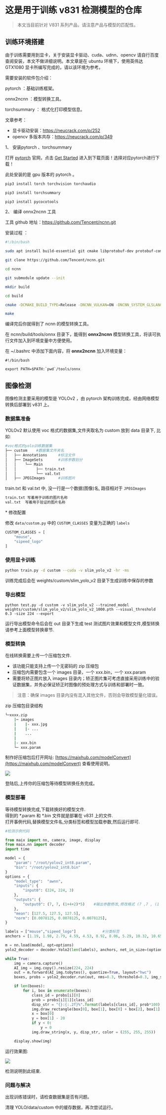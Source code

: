 # 这是用于训练 v831 检测模型的仓库

> 本文当目前针对 V831 系列产品，请注意产品与模型的匹配性。


## 训练环境搭建

由于训练需要用到显卡，关于安装显卡驱动、cuda、udnn、opencv 请自行百度查阅安装，本文不做详细说明。本文章是在 ubuntu 环境下，使用英伟达 GTX1080 显卡所编写完成的，请以该环境为参考。

需要安装的软件包介绍：

pytorch ：基础训练框架。

onnx2ncnn ：模型转换工具。

torchsummary ： 格式化打印模型信息。



文章参考：

* 显卡驱动安装：https://neucrack.com/p/252
* opencv 多版本共存：https://neucrack.com/p/349


1、  安装pytorch 、torchsummary

打开 [pytorch](https://pytorch.org/) 官网，点击 [Get Started](https://pytorch.org/get-started/locally/) 进入到下载页面！选择对应pytorch进行下载！

此处安装的是 gpu 版本的 pytorch 。

~~~ bash
pip3 install torch torchvision torchaudio  

pip3 install torchsummary 

pip3 install pycocotools

~~~


2、 编译 onnx2ncnn 工具

 工具 github 地址：https://github.com/Tencent/ncnn.git  

 安装过程 ：
~~~ bash
#!/bin/bash

sudo apt install build-essential git cmake libprotobuf-dev protobuf-compiler libvulkan-dev vulkan-utils libopencv-dev

git clone https://github.com/Tencent/ncnn.git

cd ncnn

git submodule update --init

mkdir build

cd build

cmake -DCMAKE_BUILD_TYPE=Release -DNCNN_VULKAN=ON -DNCNN_SYSTEM_GLSLANG=OFF -DNCNN_BUILD_EXAMPLES=ON ..

make
~~~

编译完后你就得到了 ncnn 的模型转换工具。

在 ncnn/build/tools/onnx 目录下，能得到 **onnx2ncnn** 模型转换工具，将该可执行文件加入到环境变量中方便使用。

在 ~/.bashrc 中添加下面内容，将 **onnx2ncnn** 加入环境变量：
~~~
#!/bin/bash

export PATH=$PATH:`pwd`/tools/onnx
~~~


## 图像检测

图像检测主要采用的模型是 YOLOv2 ，由 pytorch 架构训练完成，经由网络模型转换后部署到 v831 上。  

### 数据集准备  

YOLOv2 默认使用 voc 格式的数据集,文件夹取名为 custom 放到 data 目录下, 比如:
~~~ bash
#voc格式的yolo训练数据集
├── custom    #数据集文件夹名
│   ├── Annotations		#标注文件
│   ├── ImageSets		#训练参数划分
│   │    └── Main
│   │         ├── train.txt
│   │         └── val.txt
│   ├── JPEGImages		#训练图片
~~~

train.txt 和 val.txt 中, 没一行是一个数据(图像)名, 路径相对于 `JPEGImages`
~~~ bash
train.txt 写着用于训练的图片名称
val.txt  写着用于验证的图片名称
~~~
\* 修改配置

修改 `data/custom.py` 中的 `CUSTOM_CLASSES` 变量为正确的 `labels`
~~~ python
CUSTOM_CLASSES = [
    "mouse",
    "sipeed_logo"
]
~~~

### 使用显卡训练

~~~ bash
python train.py -d custom --cuda -v slim_yolo_v2 -hr -ms
~~~

[//]: # "或者安装好horovod, 然后多卡训练"
[//]: # "~~~ bash"
[//]: # "horovodrun -np 4 python train.py -d custom --cuda -v slim_yolo_v2 -hr -ms"
[//]: # "~~~"

训练完成后会在 weights/custom/slim_yolo_v2 目录下生成训练中保存的参数

### 导出模型

~~~ ba
python test.py -d custom -v slim_yolo_v2 --trained_model weights/custom/slim_yolo_v2/slim_yolo_v2_1000.pth --visual_threshold 0.3 -size 224 --export
~~~

运行导出模型命令后会在 out 目录下生成 test 测试图片效果和模型文件,模型转换请参考上面模型转换章节.

### 模型转换  

在线转换需要上传一个压缩包文件.  
- 该功能只能支持上传一个无密码的 zip 压缩包  
- 压缩包内需要包含一个 images 目录，一个 xxx.bin，一个 xxx.param  
- 需要将矫正图片放入 images 目录内；矫正图片集可考虑直接采用训练中的验证数据集，并务必保证矫正时图像的预处理方式与训练和部署时一致。  
> 注意：确保 images 目录内没有混入其他文件，否则会导致模型量化错误。

zip 压缩包目录结构
~~~ bash
└─xxxx.zip
    |─ images
    |    |- xxx.jpg
    |    |- ...
    |    ...
    |
    |- xxx.bin
    └─ xxx.param
~~~

制作好压缩包后打开网址: [https://maixhub.com/modelConvert](https://maixhub.com/modelConvert) 查看使用说明。  

![](https://neucrack.com/image/1/358/maixhub.jpg)  

登陆后,上传你的压缩包等待模型转换任务完成。    

### 模型部署  
等待模型转换完成,下载转换好的模型文件.  
得到的 *.param 和 *.bin 文件就是部署在 v831 上的文件.  
打开事例代码,替换模型文件名,分类标签和模型加载参数,然后运行即可. 
~~~ python
#检测示例代码

from maix import nn, camera, image, display
from maix.nn import decoder
import time

model = {
    "param": "/root/yolov2_int8.param",
    "bin": "/root/yolov2_int8.bin"
}
options = {
    "model_type":  "awnn",
    "inputs": {
        "input0": (224, 224, 3)
    },
    "outputs": {
        "output0": (7, 7, (1+4+2)*5)    #输出参数修改,修改格式 (7 ,7 , (1 + 4 + "类别数量" ) * 5)
    },
    "mean": [127.5, 127.5, 127.5],
    "norm": [0.0078125, 0.0078125, 0.0078125],
}

labels = ["mouse","sipeed_logo"]            #分类标签
anchors = [1.19, 1.98, 2.79, 4.59, 4.53, 8.92, 8.06, 5.29, 10.32, 10.65]

m = nn.load(model, opt=options)
yolo2_decoder = decoder.Yolo2(len(labels), anchors, net_in_size=(options["inputs"]["input0"][0], options["inputs"]["input0"][1]), net_out_size=(7, 7))

while True:
    img = camera.capture()
    AI_img = img.copy().resize(224, 224)
    out = m.forward(AI_img.tobytes(), quantize=True, layout="hwc")
    boxes, probs = yolo2_decoder.run(out, nms=0.3, threshold=0.3, img_size=(options["inputs"]["input0"][0], options["inputs"]["input0"][1]))

    if len(boxes):
        for i, box in enumerate(boxes):
            class_id = probs[i][0]
            prob = probs[i][1][class_id]
            disp_str = "{}:{:.2f}%".format(labels[class_id], prob*100)
            img.draw_rectangle(box[0], box[1], box[0] + box[2], box[1] + box[3], color = (255, 255, 255))
            x = box[0]
            y = box[1] - 20
            if y < 0:
                y = 0
            img.draw_string(x, y, disp_str, color = (255, 255, 255))

    display.show(img)


~~~

运行效果图:

![](./yolo_test.jpg)

检测说明到此结束.


### 问题与解决

出现训练错误时，请检查数据集是否有问题。

清理 YOLO/data/custom 中的缓存数据，再次尝试运行。